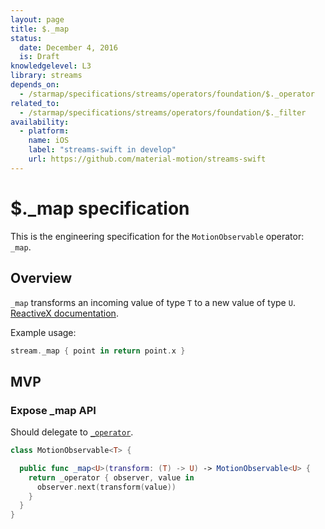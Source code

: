 ```yaml
---
layout: page
title: $._map
status:
  date: December 4, 2016
  is: Draft
knowledgelevel: L3
library: streams
depends_on:
  - /starmap/specifications/streams/operators/foundation/$._operator
related_to:
  - /starmap/specifications/streams/operators/foundation/$._filter
availability:
  - platform:
    name: iOS
    label: "streams-swift in develop"
    url: https://github.com/material-motion/streams-swift
---
```


# $._map specification

This is the engineering specification for the `MotionObservable` operator: `_map`.

## Overview

`_map` transforms an incoming value of type `T` to a new value of type `U`. [ReactiveX documentation](http://reactivex.io/documentation/operators/map.html).

Example usage:

```swift
stream._map { point in return point.x }
```

## MVP

### Expose _map API

Should delegate to [`_operator`](operator).

```swift
class MotionObservable<T> {

  public func _map<U>(transform: (T) -> U) -> MotionObservable<U> {
    return _operator { observer, value in
      observer.next(transform(value))
    }
  }
}
```
